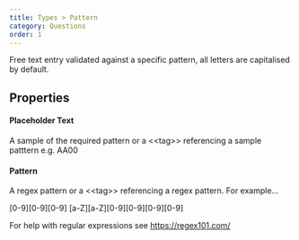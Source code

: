 ```yaml
---
title: Types > Pattern
category: Questions
order: 1
---
```


Free text entry validated against a specific pattern, all letters are capitalised by default.

## Properties

#### Placeholder Text
A sample of the required pattern or a &lt;&lt;tag&gt;&gt; referencing a sample patttern e.g. AA00

#### Pattern
A regex pattern or a &lt;&lt;tag&gt;&gt; referencing a regex pattern. For example...

[0-9][0-9][0-9]
[a-Z][a-Z][0-9][0-9][0-9][0-9]

For help with regular expressions see https://regex101.com/